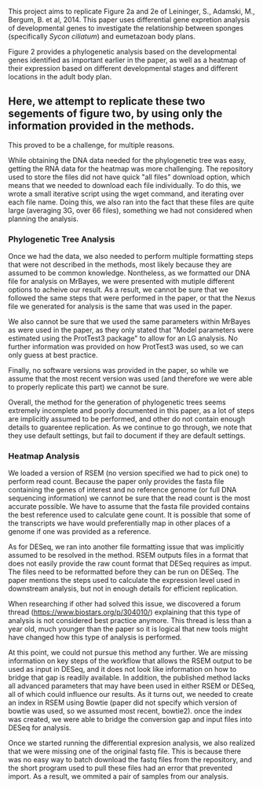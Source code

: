 This project aims to replicate Figure 2a and 2e of Leininger, S., Adamski, M., Bergum, B. et al, 2014. This paper uses differential gene expretion analysis of developmental genes to investigate the relationship between sponges (specifically *Sycon ciliatum*) and eumetazoan body plans. 

Figure 2 provides a phylogenetic analysis based on the developmental genes identified as important earlier in the paper, as well as a heatmap of their expression based on different developmental stages and different locations in the adult body plan. 

## Here, we attempt to replicate these two segements of figure two, by using only the information provided in the methods. 

This proved to be a challenge, for multiple reasons. 

While obtaining the DNA data needed for the phylogenetic tree was easy, getting the RNA data for the heatmap was more challenging. The repository used to store the files did not have quick "all files" download option, which means that we needed to download each file individually. To do this, we wrote a small iterative script using the wget command, and iterating over each file name. Doing this, we also ran into the fact that these files are quite large (averaging 3G, over 66 files), something we had not considered when planning the analysis. 

### Phylogenetic Tree Analysis

Once we had the data, we also needed to perform multiple formatting steps that were not described in the methods, most likely because they are assumed to be common knowledge. Nontheless, as we formatted our DNA file for analysis on MrBayes, we were presented with mutiple different options to acheive our result. As a result, we cannot be sure that we followed the same steps that were performed in the paper, or that the Nexus file we generated for analysis is the same that was used in the paper. 

We also cannot be sure that we used the same parameters within MrBayes as were used in the paper, as they only stated that "Model parameters were estimated using the ProtTest3 package" to allow for an LG analysis. 
No further information was provided on how ProtTest3 was used, so we can only guess at best practice. 

Finally, no software versions was provided in the paper, so while we assume that the most recent version was used (and therefore we were able to properly replicate this part) we cannot be sure. 

Overall, the method for the generation of phylogenetic trees seems extremely incomplete and poorly documented in this paper, as a lot of steps are implicitly assumed to be performed, and other do not contain enough details to guarentee replication. As we continue to go through, we note that they use default settings, but fail to document if they are default settings. 

### Heatmap Analysis

We loaded a version of RSEM (no version specified we had to pick one) to perform read count. Because the paper only provides the fasta file containing the genes of interest and no reference genome (or full DNA sequencing information) we cannot be sure that the read count is the most accurate possible. We have to assume that the fasta file provided contains the best reference used to calculate gene count. 
It is possible that some of the transcripts we have would preferentially map in other places of a genome if one was provided as a reference. 

As for DESeq, we ran into another file formatting issue that was implicitly assumed to be resolved in the method. RSEM outputs files in a format that does not easily provide the raw count format that DESeq requires as imput. The files need to be reformatted before they can be run on DESeq. The paper mentions the steps used to calculate the expression level used in downstream analysis, but not in enough details for efficient replication.

When researching if other had solved this issue, we discovered a forum thread (https://www.biostars.org/p/304010/) explaining that this type of analysis is not considered best practice anymore. This thread is less than a year old, much younger than the paper so it is logical that new tools might have changed how this type of analysis is performed. 

At this point, we could not pursue this method any further. We are missing information on key steps of the workflow that allows the RSEM output to be used as input in DESeq, and it does not look like information on how to bridge that gap is readily available. In addition, the published method lacks all advanced parameters that may have been used in either RSEM or DESeq, all of which could influence our results. 
As it turns out, we needed to create an index in RSEM using Bowtie (paper did not specify which version of bowtie was used, so we assumed most recent, bowtie2). once the index was created, we were able to bridge the conversion gap and input files into DESeq for analysis. 

Once we started running the differential expresion analysis, we also realized that we were missing one of the original fastq file. This is because there was no easy way to batch download the fastq files from the repository, and the short program used to pull these files had an error that prevented import. As a result, we ommited a pair of samples from our analysis. 


